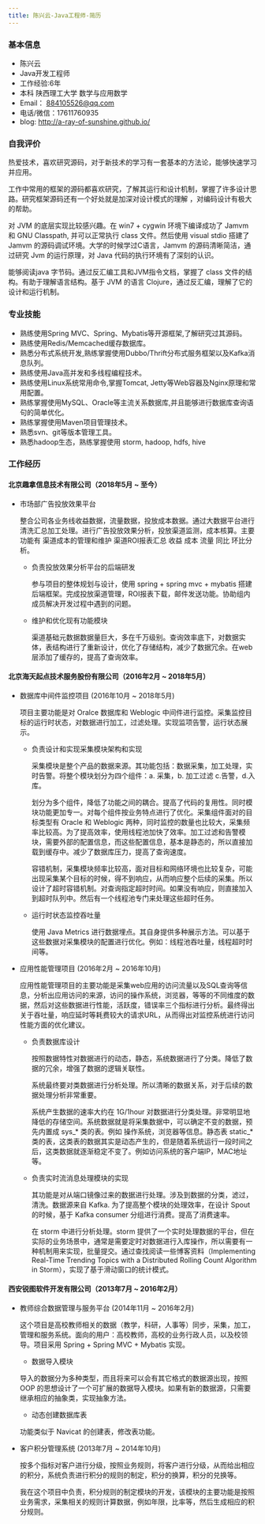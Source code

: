 ```yaml
---
title: 陈兴云-Java工程师-简历
---
```


### 基本信息
* 陈兴云
* Java开发工程师
* 工作经验:6年
* 本科 陕西理工大学 数学与应用数学
* Email： 884105526@qq.com
* 电话/微信：17611760935
* blog: http://a-ray-of-sunshine.github.io/

### 自我评价

热爱技术，喜欢研究源码，对于新技术的学习有一套基本的方法论，能够快速学习并应用。

工作中常用的框架的源码都喜欢研究，了解其运行和设计机制，掌握了许多设计思路。研究框架源码还有一个好处就是加深对设计模式的理解 ，对编码设计有极大的帮助。

对 JVM 的底层实现比较感兴趣。在 win7 + cygwin 环境下编译成功了 Jamvm 和 GNU Classpath, 并可以正常执行 class 文件。然后使用 visual stdio 搭建了 Jamvm 的源码调试环境。大学的时候学过C语言，Jamvm 的源码清晰简洁，通过研究 Jvm 的运行原理，对 Java 代码的执行环境有了深刻的认识。

能够阅读java 字节码。通过反汇编工具和JVM指令文档，掌握了 class 文件的结构。有助于理解语言结构。基于 JVM 的语言 Clojure，通过反汇编，理解了它的设计和运行机制。

### 专业技能

* 熟练使用Spring MVC、Spring、Mybatis等开源框架,了解研究过其源码。
* 熟练使用Redis/Memcached缓存数据库。
* 熟悉分布式系统开发,熟练掌握使用Dubbo/Thrift分布式服务框架以及Kafka消息队列。
* 熟练使用Java高并发和多线程编程技术。
* 熟练使用Linux系统常用命令,掌握Tomcat, Jetty等Web容器及Nginx原理和常用配置。
* 熟练掌握使用MySQL、Oracle等主流关系数据库,并且能够进行数据库查询语句的简单优化。
* 熟练掌握使用Maven项目管理技术。
* 熟悉svn、git等版本管理工具。
* 熟悉hadoop生态，熟练掌握使用 storm, hadoop, hdfs, hive

### 工作经历

#### 北京趣拿信息技术有限公司（2018年5月 ~ 至今）

* 市场部广告投放效果平台

	整合公司各业务线收益数据，流量数据，投放成本数据。通过大数据平台进行清洗汇总加工处理。进行广告投放效果分析，投放渠道监测，成本核算。主要功能有 渠道成本的管理和维护 渠道ROI报表汇总 收益 成本 流量 同比 环比分析。

	* 负责投放效果分析平台的后端研发
	
		参与项目的整体规划与设计，使用 spring + spring mvc + mybatis 搭建后端框架。完成投放渠道管理，ROI报表下载，邮件发送功能。协助组内成员解决开发过程中遇到的问题。
    
    * 维护和优化现有功能模块
    
		渠道基础元数据数据量巨大，多在千万级别。查询效率底下，对数据实体，表结构进行了重新设计，优化了存储结构，减少了数据冗余。在web层添加了缓存的，提高了查询效率。

#### 北京海天起点技术服务股份有限公司（2016年2月 ~ 2018年5月）

* 数据库中间件监控项目 (2016年10月 ~  2018年5月)

	项目主要功能是对 Oralce 数据库和 Weblogic 中间件进行监控。采集监控目标的运行时状态，对数据进行加工，过滤处理。实现监项告警，运行状态展示。

    * 负责设计和实现采集模块架构和实现

		采集模块是整个产品的数据来源。其功能包括：数据采集，加工处理，实时告警。将整个模块划分为四个组件：a. 采集，b. 加工过滤 c.告警，d.入库。
    
    	划分为多个组件，降低了功能之间的耦合。提高了代码的复用性。同时模块功能更加专一。对每个组件按业务特点进行了优化。采集组件面对的目标类型有 Oracle 和 Weblogic 两种，同时监控的数量也比较大，采集频率比较高。为了提高效率，使用线程池加快了效率。加工过滤和告警模块，需要外部的配置信息，而这些配置信息，基本是静态的，所以直接加载到缓存中。减少了数据库压力，提高了查询速度。
        
        容错机制，采集模块频率比较高，面对目标和网络环境也比较复杂，可能出现采集某个目标的时候，得不到响应，从而响应整个后续的采集。所以设计了超时容错机制。对查询指定超时时间。如果没有响应，则直接加入到超时队列中。然后有一个线程池专门来处理这些超时任务。

    * 运行时状态监控吞吐量

		使用 Java Metrics 进行数据埋点。其自身提供多种展示方法。可以基于这些数据对采集模块的配置进行优化。例如：线程池吞吐量，线程超时时间等。
    
* 应用性能管理项目 (2016年2月 ~ 2016年10月)

	应用性能管理项目的主要功能是采集web应用的访问流量以及SQL查询等信息，分析出应用访问的来源，访问的操作系统，浏览器，等等的不同维度的数据，然后对这些数据进行性能，活跃度，错误率三个指标进行分析。最终得出关于吞吐量，响应延时等耗费较大的请求URL，从而得出对监控系统进行访问性能方面的优化建议。
    
     * 负责数据库设计

		按照数据特性对数据进行的动态，静态，系统数据进行了分类。降低了数据的冗余，增强了数据的逻辑关联性。
                    
		系统最终要对类数据进行分析处理。所以清晰的数据关系，对于后续的数据处理分析非常重要。
                    
		系统产生数据的速率大约在 1G/1hour  对数据进行分类处理。非常明显地降低的存储空间。系统数据就是将采集数据中，可以确定不变的数据，预先内置成 sys_* 类的表。例如 操作系统，浏览器等信息。静态表 static_* 类的表，这类表的数据其实是动态产生的，但是随着系统运行一段时间之后，这类数据就逐渐稳定不变了。例如访问系统的客户端IP，MAC地址等。
    
     * 负责实时流消息处理模块的实现

		其功能是对从端口镜像过来的数据进行处理。涉及到数据的分类，滤过，清洗。数据源来自 Kafka. 为了提高整个模块的处理效率，在设计 Spout 的时候，基于 Kafka consumer 分组进行消费。提高了消费速率。
                
		在 storm 中进行分析处理。storm 提供了一个实时处理数据的平台，但在实际的业务场景中，通常是需要定时对数据进行入库操作，所以需要有一种机制用来实现，批量提交。通过查找阅读一些博客资料（Implementing Real-Time Trending Topics with a Distributed Rolling Count Algorithm in Storm），实现了基于滑动窗口的统计模式。

#### 西安锐图软件开发有限公司（2013年7月 ~ 2016年2月）

* 教师综合数据管理与服务平台 (2014年11月 ~ 2016年2月)

	这个项目是高校教师相关的数据（教学，科研，人事等）同步，采集，加工，管理和服务系统。面向的用户：高校教师，高校的业务行政人员，以及校领导。项目采用 Spring + Spring MVC + Mybatis 实现。
	
	* 数据导入模块

	导入的数据分为多种类型，而且将来可以会有其它格式的数据源出现，按照 OOP 的思想设计了一个可扩展的数据导入模块。如果有新的数据源，只需要继承相应的抽象类，实现抽象方法。

   	* 动态创建数据库表

	功能类似于 Navicat 的创建表，修改表功能。
	
* 客户积分管理系统 (2013年7月 ~ 2014年10月)

	按多个指标对客户进行分级，按照业务规则，将客户进行分级，从而给出相应的积分，系统负责进行积分的规则的制定，积分的换算，积分的兑换等。
    
    我在这个项目中负责，积分规则的制定模块的开发，该模块的主要功能是按照业务需求，采集相关的规则计算数据，例如年限，比率等，然后生成相应的积分规则。
